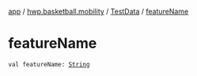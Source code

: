 [app](../../index.md) / [hwp.basketball.mobility](../index.md) / [TestData](index.md) / [featureName](.)

# featureName

`val featureName: `[`String`](https://kotlinlang.org/api/latest/jvm/stdlib/kotlin/-string/index.html)
